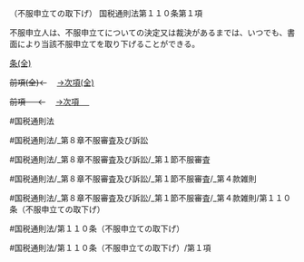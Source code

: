 （不服申立ての取下げ）
国税通則法第１１０条第１項

不服申立人は、不服申立てについての決定又は裁決があるまでは、いつでも、書面により当該不服申立てを取り下げることができる。

[条(全)](国税通則法＿＿＿＿＿第１１０条_.md)

~~前項(全)←~~　  [→次項(全)](国税通則法＿＿＿＿＿第１１０条第２項_.md)

~~前項 　 ←~~　  [→次項 　 ](国税通則法＿＿＿＿＿第１１０条第２項.md)



#国税通則法

#国税通則法/_第８章不服審査及び訴訟

#国税通則法/_第８章不服審査及び訴訟/_第１節不服審査

#国税通則法/_第８章不服審査及び訴訟/_第１節不服審査/_第４款雑則

#国税通則法/_第８章不服審査及び訴訟/_第１節不服審査/_第４款雑則/第１１０条（不服申立ての取下げ）

#国税通則法/第１１０条（不服申立ての取下げ）

#国税通則法/第１１０条（不服申立ての取下げ）/第１項

